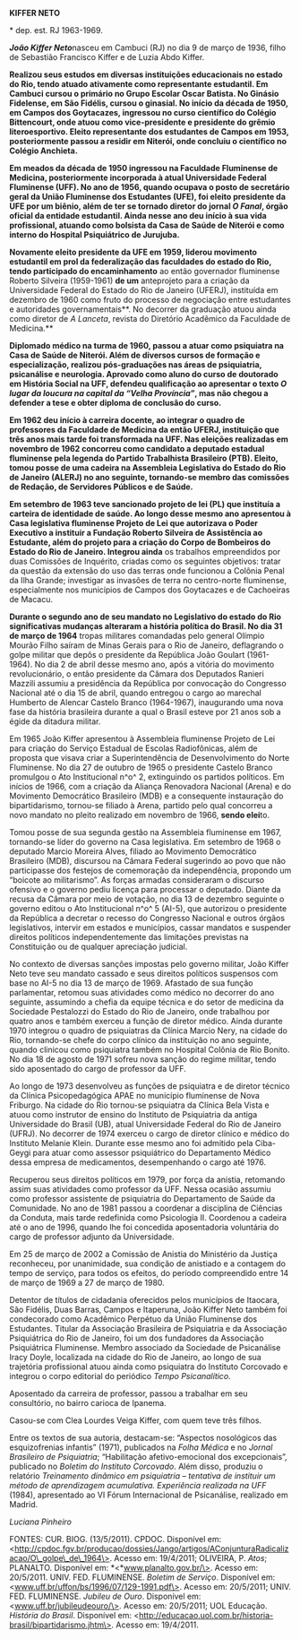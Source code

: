 **KIFFER NETO**

\* dep. est. RJ 1963-1969.

***João Kiffer Neto***nasceu em Cambuci (RJ) no dia 9 de março de 1936,
filho de Sebastião Francisco Kiffer e de Luzia Abdo Kiffer.

**Realizou seus estudos em diversas instituições educacionais no estado
do Rio, tendo atuado ativamente como representante estudantil. Em
Cambuci cursou o primário no Grupo Escolar Oscar Batista. No Ginásio
Fidelense, em São Fidélis, cursou o ginasial. No início da década de
1950, em Campos dos Goytacazes, ingressou no curso científico do Colégio
Bittencourt, onde atuou como vice-presidente e presidente do grêmio
literoesportivo. Eleito representante dos estudantes de Campos em 1953,
posteriormente passou a residir em Niterói, onde concluiu o científico
no Colégio Anchieta.**

**Em meados da década de 1950 ingressou na Faculdade Fluminense de
Medicina, posteriormente incorporada à atual Universidade Federal
Fluminense (UFF). No ano de 1956, quando ocupava o posto de secretário
geral da União Fluminense dos Estudantes (UFE), foi eleito presidente da
UFE por um biênio, além de ter se tornado diretor do jornal *O Fanal*,
órgão oficial da entidade estudantil. Ainda nesse ano deu início à sua
vida profissional, atuando como bolsista da Casa de Saúde de Niterói e
como interno do Hospital Psiquiátrico de Jurujuba.**

**Novamente eleito presidente da UFE em 1959, liderou movimento
estudantil em prol da federalização das faculdades do estado do Rio,
tendo participado do encaminhamento** ao então governador fluminense
Roberto Silveira (1959-1961) **de um** anteprojeto para a criação da
Universidade Federal do Estado do Rio de Janeiro (UFERJ), instituída em
dezembro de 1960 como fruto do processo de negociação entre estudantes e
autoridades governamentais**. No decorrer da graduação atuou ainda como
diretor de *A Lanceta*, revista do Diretório Acadêmico da Faculdade de
Medicina.**

**Diplomado médico na turma de 1960, passou a atuar como psiquiatra na
Casa de Saúde de Niterói. Além de diversos cursos de formação e
especialização, realizou pós-graduações nas áreas de psiquiatria,
psicanálise e neurologia. Aprovado como aluno do curso de doutorado em
História Social na UFF, defendeu qualificação ao apresentar o texto *O
lugar da loucura na capital da “Velha Província”*, mas não chegou a
defender a tese e obter diploma de conclusão do curso.**

**Em 1962 deu início à carreira docente, ao integrar o quadro de
professores da Faculdade de Medicina da então UFERJ, instituição que
três anos mais tarde foi transformada na UFF. Nas eleições realizadas em
novembro de 1962 concorreu como candidato a deputado estadual fluminense
pela legenda do Partido Trabalhista Brasileiro (PTB). Eleito, tomou
posse de uma cadeira na Assembleia Legislativa do Estado do Rio de
Janeiro (ALERJ) no ano seguinte, tornando-se membro das comissões de
Redação, de Servidores Públicos e de Saúde.**

**Em setembro de 1963 teve sancionado projeto de lei (PL) que instituía
a carteira de identidade de saúde. Ao longo desse mesmo ano apresentou à
Casa legislativa fluminense Projeto de Lei que autorizava o Poder
Executivo a instituir a Fundação Roberto Silveira de Assistência ao
Estudante, além do projeto para a criação do Corpo de Bombeiros do
Estado do Rio de Janeiro. Integrou ainda** os trabalhos empreendidos por
duas Comissões de Inquérito, criadas como os seguintes objetivos: tratar
da questão da extensão do uso das terras onde funcionou a Colônia Penal
da Ilha Grande; investigar as invasões de terra no centro-norte
fluminense, especialmente nos municípios de Campos dos Goytacazes e de
Cachoeiras de Macacu.

**Durante o segundo ano de seu mandato no Legislativo do estado do Rio
significativas mudanças alteraram a história política do Brasil. No dia
31 de março de 1964** tropas militares comandadas pelo general Olímpio
Mourão Filho saíram de Minas Gerais para o Rio de Janeiro, deflagrando o
golpe militar que depôs o presidente da República João Goulart
(1961-1964). No dia 2 de abril desse mesmo ano, após a vitória do
movimento revolucionário, o então presidente da Câmara dos Deputados
Ranieri Mazzili assumiu a presidência da República por convocação do
Congresso Nacional até o dia 15 de abril, quando entregou o cargo ao
marechal Humberto de Alencar Castelo Branco (1964-1967), inaugurando uma
nova fase da história brasileira durante a qual o Brasil esteve por 21
anos sob a égide da ditadura militar.

Em 1965 João Kiffer apresentou à Assembleia fluminense Projeto de Lei
para criação do Serviço Estadual de Escolas Radiofônicas, além de
proposta que visava criar a Superintendência de Desenvolvimento do Norte
Fluminense. No dia 27 de outubro de 1965 o presidente Castelo Branco
promulgou o Ato Institucional n^o^ 2, extinguindo os partidos políticos.
Em inícios de 1966, com a criação da Aliança Renovadora Nacional (Arena)
e do Movimento Democrático Brasileiro (MDB) e a consequente instauração
do bipartidarismo, tornou-se filiado à Arena, partido pelo qual
concorreu a novo mandato no pleito realizado em novembro de 1966,
**sendo elei**to.

Tomou posse de sua segunda gestão na Assembleia fluminense em 1967,
tornando-se líder do governo na Casa legislativa. Em setembro de 1968 o
deputado Marcio Moreira Alves, filiado ao Movimento Democrático
Brasileiro (MDB), discursou na Câmara Federal sugerindo ao povo que não
participasse dos festejos de comemoração da independência, propondo um
“boicote ao militarismo”. As forças armadas consideraram o discurso
ofensivo e o governo pediu licença para processar o deputado. Diante da
recusa da Câmara por meio de votação, no dia 13 de dezembro seguinte o
governo editou o Ato Institucional n^o^ 5 (AI-5), que autorizou o
presidente da República a decretar o recesso do Congresso Nacional e
outros órgãos legislativos, intervir em estados e municípios, cassar
mandatos e suspender direitos políticos independentemente das limitações
previstas na Constituição ou de qualquer apreciação judicial.

No contexto de diversas sanções impostas pelo governo militar, João
Kiffer Neto teve seu mandato cassado e seus direitos políticos suspensos
com base no AI-5 no dia 13 de março de 1969. Afastado de sua função
parlamentar, retomou suas atividades como médico no decorrer do ano
seguinte, assumindo a chefia da equipe técnica e do setor de medicina da
Sociedade Pestalozzi do Estado do Rio de Janeiro, onde trabalhou por
quatro anos e também exerceu a função de diretor médico. Ainda durante
1970 integrou o quadro de psiquiatras da Clínica Marcio Nery, na cidade
do Rio, tornando-se chefe do corpo clínico da instituição no ano
seguinte, quando clinicou como psiquiatra também no Hospital Colônia de
Rio Bonito. No dia 18 de agosto de 1971 sofreu nova sanção do regime
militar, tendo sido aposentado do cargo de professor da UFF.

Ao longo de 1973 desenvolveu as funções de psiquiatra e de diretor
técnico da Clínica Psicopedagógica APAE no município fluminense de Nova
Friburgo. Na cidade do Rio tornou-se psiquiatra da Clínica Bela Vista e
atuou como instrutor de ensino do Instituto de Psiquiatria da antiga
Universidade do Brasil (UB), atual Universidade Federal do Rio de
Janeiro (UFRJ). No decorrer de 1974 exerceu o cargo de diretor clínico e
médico do Instituto Melanie Klein. Durante esse mesmo ano foi admitido
pela Ciba-Geygi para atuar como assessor psiquiátrico do Departamento
Médico dessa empresa de medicamentos, desempenhando o cargo até 1976.

Recuperou seus direitos políticos em 1979, por força da anistia,
retomando assim suas atividades como professor da UFF. Nessa ocasião
assumiu como professor assistente de psiquiatria do Departamento de
Saúde da Comunidade. No ano de 1981 passou a coordenar a disciplina de
Ciências da Conduta, mais tarde redefinida como Psicologia II. Coordenou
a cadeira até o ano de 1996, quando lhe foi concedida aposentadoria
voluntária do cargo de professor adjunto da Universidade.

Em 25 de março de 2002 a Comissão de Anistia do Ministério da Justiça
reconheceu, por unanimidade, sua condição de anistiado e a contagem do
tempo de serviço, para todos os efeitos, do período compreendido entre
14 de março de 1969 a 27 de março de 1980.

Detentor de títulos de cidadania oferecidos pelos municípios de
Itaocara, São Fidélis, Duas Barras, Campos e Itaperuna, João Kiffer Neto
também foi condecorado como Acadêmico Perpétuo da União Fluminense dos
Estudantes. Titular da Associação Brasileira de Psiquiatria e da
Associação Psiquiátrica do Rio de Janeiro, foi um dos fundadores da
Associação Psiquiátrica Fluminense. Membro associado da Sociedade de
Psicanálise Iracy Doyle, localizada na cidade do Rio de Janeiro, ao
longo de sua trajetória profissional atuou ainda como psiquiatra do
Instituto Corcovado e integrou o corpo editorial do periódico *Tempo
Psicanalítico*.

Aposentado da carreira de professor, passou a trabalhar em seu
consultório, no bairro carioca de Ipanema.

Casou-se com Clea Lourdes Veiga Kiffer, com quem teve três filhos.

Entre os textos de sua autoria, destacam-se: “Aspectos nosológicos das
esquizofrenias infantis” (1971), publicados na *Folha Médica* e no
*Jornal Brasileiro de Psiquiatria*; “Habilitação afetivo-emocional dos
excepcionais”, publicado no *Boletim do Instituto Corcovado*. Além
disso, produziu o relatório *Treinamento dinâmico em psiquiatria –
tentativa de instituir um método de aprendizagem acumulativa.
Experiência realizada na UFF* (1984), apresentado ao VI Fórum
Internacional de Psicanálise, realizado em Madrid.

*Luciana Pinheiro*

FONTES: CUR. BIOG. (13/5/2011). CPDOC. Disponível em:
\<http://cpdoc.fgv.br/producao/dossies/Jango/artigos/AConjunturaRadicalizacao/O\_golpe\_de\_1964\>.
Acesso em: 19/4/2011; OLIVEIRA, P. *Atos*; PLANALTO. Disponível em:
*\<*www.planalto.gov.br/\>. Acesso em: 20/5/2011. UNIV. FED. FLUMINENSE.
*Boletim de Serviço*. Disponível em:
\<www.uff.br/uffon/bs/1996/07/129-1991.pdf\>. Acesso em: 20/5/2011;
UNIV. FED. FLUMINENSE. *Jubileu de Ouro*. Disponível em:
\<www.uff.br/jubileudeouro/\>. Acesso em: 20/5/2011; UOL Educação.
*História do Brasil*. Disponível em:
\<http://educacao.uol.com.br/historia-brasil/bipartidarismo.jhtm\>.
Acesso em: 19/4/2011.
